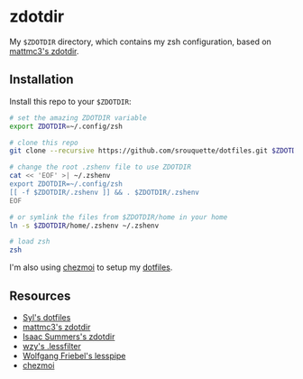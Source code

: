 # zdotdir

My `$ZDOTDIR` directory, which contains my zsh configuration, based on [mattmc3's zdotdir][mattmc3's zdotdir].

## Installation

Install this repo to your `$ZDOTDIR`:

```zsh
# set the amazing ZDOTDIR variable
export ZDOTDIR=~/.config/zsh

# clone this repo
git clone --recursive https://github.com/srouquette/dotfiles.git $ZDOTDIR

# change the root .zshenv file to use ZDOTDIR
cat << 'EOF' >| ~/.zshenv
export ZDOTDIR=~/.config/zsh
[[ -f $ZDOTDIR/.zshenv ]] && . $ZDOTDIR/.zshenv
EOF

# or symlink the files from $ZDOTDIR/home in your home
ln -s $ZDOTDIR/home/.zshenv ~/.zshenv

# load zsh
zsh
```

I'm also using [chezmoi][chezmoi] to setup my [dotfiles][Syl's dotfiles].

## Resources

- [Syl's dotfiles][Syl's dotfiles]
- [mattmc3's zdotdir][mattmc3's zdotdir]
- [Isaac Summers's zdotdir][Isaac Summers's zdotdir]
- [wzy's .lessfilter][wzy's .lessfilter]
- [Wolfgang Friebel's lesspipe][Wolfgang Friebel's lesspipe]
- [chezmoi][chezmoi]

[Syl's dotfiles]:               https://github.com/srouquette/dotfiles
[mattmc3's zdotdir]:            https://github.com/mattmc3/zdotdir
[Isaac Summers's zdotdir]:      https://github.com/isaacsummers/zdotdir/tree/develop
[wzy's .lessfilter]:            https://raw.githubusercontent.com/Freed-Wu/Freed-Wu/main/.lessfilter
[Wolfgang Friebel's lesspipe]:  https://github.com/wofr06/lesspipe
[chezmoi]:                      https://www.chezmoi.io/
